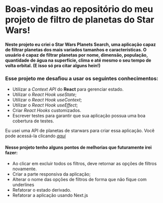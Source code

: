 # Boas-vindas ao repositório do meu projeto de filtro de planetas do Star Wars!

#### Neste projeto eu criei o Star Wars Planets Search, uma aplicação capaz de filtrar planetas dos mais variados tamanhos e características. O usuário é capaz de filtrar planetas por nome, dimensão, população, quantidade de água na superfície, clima e até mesmo o seu tempo de volta orbital. (E isso só pra citar alguns hein!)

### Esse projeto me desafiou a usar os seguintes conhecimentos:

* Utilizar a _Context API_ do **React** para gerenciar estado.
* Utilizar o _React Hook useState_;
* Utilizar o _React Hook useContext_;
* Utilizar o _React Hook useEffect_;
* Criar _React Hooks_ customizados.
* Escrever testes para garantir que sua aplicação possua uma boa cobertura de testes.

Eu usei uma API de planetas de starwars para criar essa aplicação. Você pode acessá-la clicando _[aqui](https://swapi.dev/api/planets)_

#### Nesse projeto tenho alguns pontos de melhorias que futuramente irei fazer:

* Ao clicar em excluir todos os filtros, deve retornar as opções de filtros novamente.
* Criar a parte responsiva da aplicação;
* Alterar o nome das opções de filtros de forma que não fique com underlines
* Refatorar o estado derivado.
* Refatorar a aplicação usando Next.js
